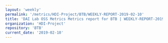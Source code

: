 ```yaml
---
layout: 'weekly'
permalink: '/metrics/HDI-Project/BTB/WEEKLY-REPORT-2019-02-10'
title: 'DAI Lab OSS Metrics Metrics report for BTB | WEEKLY-REPORT-2019-02-10'
organization: 'HDI-Project'
repository: 'BTB'
current_date: '2019-02-10'
---
```

